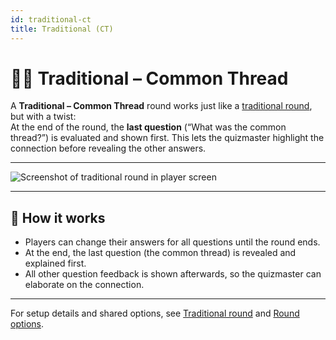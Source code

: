 ```yaml
---
id: traditional-ct
title: Traditional (CT)
---
```


# 📝🧵 Traditional – Common Thread

A **Traditional – Common Thread** round works just like a [traditional round](030-traditional.md), but with a twist:\
At the end of the round, the **last question** (“What was the common thread?”) is evaluated and shown first. This lets the quizmaster highlight the connection before revealing the other answers.

---

![Screenshot of traditional round in player screen](/images/round-modes/traditional-answer-screen.png)

---

## 📝 How it works

- Players can change their answers for all questions until the round ends.
- At the end, the last question (the common thread) is revealed and explained first.
- All other question feedback is shown afterwards, so the quizmaster can elaborate on the connection.

---

For setup details and shared options, see [Traditional round](030-traditional.md) and [Round options](../editor/008-round-options.md).
